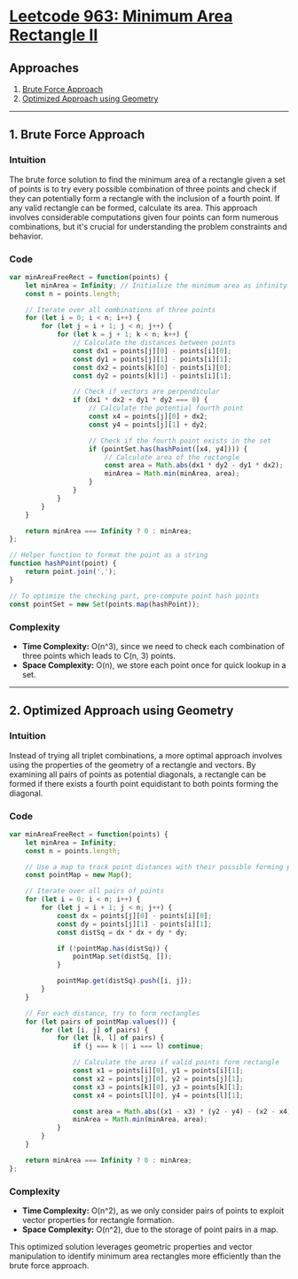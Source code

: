 # [Leetcode 963: Minimum Area Rectangle II](https://leetcode.com/problems/minimum-area-rectangle-ii)

## Approaches
1. [Brute Force Approach](#1-brute-force-approach)
2. [Optimized Approach using Geometry](#2-optimized-approach-using-geometry)

---

## 1. Brute Force Approach

### Intuition
The brute force solution to find the minimum area of a rectangle given a set of points is to try every possible combination of three points and check if they can potentially form a rectangle with the inclusion of a fourth point. If any valid rectangle can be formed, calculate its area. This approach involves considerable computations given four points can form numerous combinations, but it's crucial for understanding the problem constraints and behavior.

### Code
```javascript
var minAreaFreeRect = function(points) {
    let minArea = Infinity; // Initialize the minimum area as infinity
    const n = points.length;

    // Iterate over all combinations of three points
    for (let i = 0; i < n; i++) {
        for (let j = i + 1; j < n; j++) {
            for (let k = j + 1; k < n; k++) {
                // Calculate the distances between points
                const dx1 = points[j][0] - points[i][0];
                const dy1 = points[j][1] - points[i][1];
                const dx2 = points[k][0] - points[i][0];
                const dy2 = points[k][1] - points[i][1];

                // Check if vectors are perpendicular
                if (dx1 * dx2 + dy1 * dy2 === 0) {
                    // Calculate the potential fourth point
                    const x4 = points[j][0] + dx2;
                    const y4 = points[j][1] + dy2;

                    // Check if the fourth point exists in the set
                    if (pointSet.has(hashPoint([x4, y4]))) {
                        // Calculate area of the rectangle
                        const area = Math.abs(dx1 * dy2 - dy1 * dx2);
                        minArea = Math.min(minArea, area);
                    }
                }
            }
        }
    }

    return minArea === Infinity ? 0 : minArea;
};

// Helper function to format the point as a string
function hashPoint(point) {
    return point.join(',');
}

// To optimize the checking part, pre-compute point hash points
const pointSet = new Set(points.map(hashPoint));
```

### Complexity
- **Time Complexity:** O(n^3), since we need to check each combination of three points which leads to C(n, 3) points.
- **Space Complexity:** O(n), we store each point once for quick lookup in a set.

---

## 2. Optimized Approach using Geometry

### Intuition
Instead of trying all triplet combinations, a more optimal approach involves using the properties of the geometry of a rectangle and vectors. By examining all pairs of points as potential diagonals, a rectangle can be formed if there exists a fourth point equidistant to both points forming the diagonal.

### Code
```javascript
var minAreaFreeRect = function(points) {
    let minArea = Infinity;
    const n = points.length;

    // Use a map to track point distances with their possible forming pairs
    const pointMap = new Map();

    // Iterate over all pairs of points
    for (let i = 0; i < n; i++) {
        for (let j = i + 1; j < n; j++) {
            const dx = points[j][0] - points[i][0];
            const dy = points[j][1] - points[i][1];
            const distSq = dx * dx + dy * dy;

            if (!pointMap.has(distSq)) {
                pointMap.set(distSq, []);
            }

            pointMap.get(distSq).push([i, j]);
        }
    }

    // For each distance, try to form rectangles
    for (let pairs of pointMap.values()) {
        for (let [i, j] of pairs) {
            for (let [k, l] of pairs) {
                if (j === k || i === l) continue;

                // Calculate the area if valid points form rectangle
                const x1 = points[i][0], y1 = points[i][1];
                const x2 = points[j][0], y2 = points[j][1];
                const x3 = points[k][0], y3 = points[k][1];
                const x4 = points[l][0], y4 = points[l][1];

                const area = Math.abs((x1 - x3) * (y2 - y4) - (x2 - x4) * (y1 - y3));
                minArea = Math.min(minArea, area);
            }
        }
    }

    return minArea === Infinity ? 0 : minArea;
};
```

### Complexity
- **Time Complexity:** O(n^2), as we only consider pairs of points to exploit vector properties for rectangle formation.
- **Space Complexity:** O(n^2), due to the storage of point pairs in a map.

This optimized solution leverages geometric properties and vector manipulation to identify minimum area rectangles more efficiently than the brute force approach.

